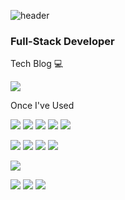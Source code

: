 ![header](https://capsule-render.vercel.app/api?type=waving&color=auto&height=300&section=header&text=EpsteinKim`s%20Github&fontSize=60)

### Full-Stack Developer

Tech Blog 💻

<a href="https://velog.io/@yskim9718"><img src="https://img.shields.io/badge/Velog-20C997?style=flat-square&logo=Velog&logoColor=white&link=https://velog.io/@yskim9718"/></a>

Once I've Used

<!-- 프론트 -->

<img src="https://img.shields.io/badge/HTML5-E34F26?style=flat-square&logo=HTML5&logoColor=white"/> <img src="https://img.shields.io/badge/CSS3-1572B6?style=flat-square&logo=CSS3&logoColor=white"/>
<img src="https://img.shields.io/badge/JavaScript-F7DF1E?style=flat-square&logo=JavaScript&logoColor=black"/> 
<img src="https://img.shields.io/badge/Bootstrap-7952B3?style=flat-square&logo=Bootstrap&logoColor=white"/>
<img src="https://img.shields.io/badge/Vue.js-4F808D?style=flat-square&logo=Vue.js&logoColor=black"/>

<!-- 자바 -->

<img src="https://img.shields.io/badge/Java-007396?style=flat-square&logo=Java&logoColor=white"/> <img src="https://img.shields.io/badge/Thymeleaf-005F0F?style=flat-square&logo=Thymeleaf&logoColor=white"/>
<img src="https://img.shields.io/badge/Spring-6DB33F?style=flat-square&logo=Spring&logoColor=white"/>
<img src="https://img.shields.io/badge/Spring Boot-6DB33F?style=flat-square&logo=Spring Boot&logoColor=white"/>

<!-- 파이썬 -->

<img src="https://img.shields.io/badge/Python-3776AB?style=flat-square&logo=Python&logoColor=white"/>

<!-- DB -->

<img src="https://img.shields.io/badge/Oracle Cloud DB-F80000?style=flat-square&logo=Oracle&logoColor=white"/> <img src="https://img.shields.io/badge/AWS EC2-232F3E?style=flat-square&logo=Amazon AWS&logoColor=white"/>
<img src="https://img.shields.io/badge/MySQL-4479A1?style=flat-square&logo=MySQL&logoColor=white"/>
